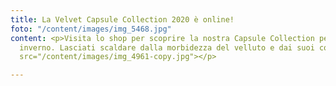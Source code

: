 ```yaml
---
title: La Velvet Capsule Collection 2020 è online!
foto: "/content/images/img_5468.jpg"
content: <p>Visita lo shop per scoprire la nostra Capsule Collection pensata per questo
  inverno. Lasciati scaldare dalla morbidezza del velluto e dai suoi colori accesi.</p><p></p><p><img
  src="/content/images/img_4961-copy.jpg"></p>

---
```

